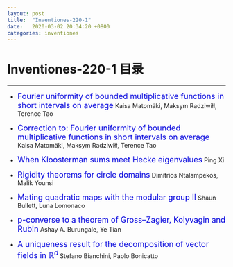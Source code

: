 ```yaml
---
layout: post
title:  "Inventiones-220-1"
date:   2020-03-02 20:34:20 +0800
categories: inventiones
---
```


# Inventiones-220-1 目录
------

- <font color="#0000dd" size="4">Fourier uniformity of bounded multiplicative functions in short intervals on average</font>
 Kaisa Matomäki, Maksym Radziwiłł, Terence Tao


- <font color="#0000dd" size="4">Correction to: Fourier uniformity of bounded multiplicative functions in short intervals on average</font>
 Kaisa Matomäki, Maksym Radziwiłł, Terence Tao


- <font color="#0000dd" size="4">When Kloosterman sums meet Hecke eigenvalues</font>
 Ping Xi


- <font color="#0000dd" size="4">Rigidity theorems for circle domains</font>
 Dimitrios Ntalampekos, Malik Younsi


- <font color="#0000dd" size="4">Mating quadratic maps with the modular group II</font>
 Shaun Bullett, Luna Lomonaco


- <font color="#0000dd" size="4">p-converse to a theorem of Gross–Zagier, Kolyvagin and Rubin</font>
 Ashay A. Burungale, Ye Tian


- <font color="#0000dd" size="4">A uniqueness result for the decomposition of vector fields in $\mathbb{R}^{d}$</font>
 Stefano Bianchini, Paolo Bonicatto

